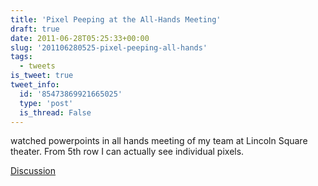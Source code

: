 ```yaml
---
title: 'Pixel Peeping at the All-Hands Meeting'
draft: true
date: 2011-06-28T05:25:33+00:00
slug: '201106280525-pixel-peeping-all-hands'
tags:
  - tweets
is_tweet: true
tweet_info:
  id: '85473869921665025'
  type: 'post'
  is_thread: False
---
```




watched powerpoints in all hands meeting of my team at Lincoln Square theater. From 5th row I can actually see individual pixels.

[Discussion](https://x.com/sytelus/status/85473869921665025)
